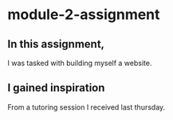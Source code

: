 # module-2-assignment

## In this assignment,
I was tasked with building myself a website.

## I gained inspiration
From a tutoring session I received last thursday.